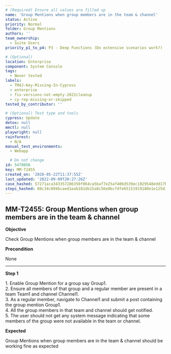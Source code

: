 ```yaml
---
# (Required) Ensure all values are filled up
name: 'Group Mentions when group members are in the team & channel'
status: Active
priority: Normal
folder: Group Mentions
authors: ''
team_ownership:
  - Suite Users
priority_p1_to_p4: P3 - Deep Functions (Do extensive scenarios work?)

# (Optional)
location: Enterprise
component: System Console
tags:
  - Never tested
labels:
  - TM4J-Key-Missing-In-Cypress
  - enterprise
  - fix-versions-not-empty-2022cleanup
  - cy-rep-missing-or-skipped
tested_by_contributor: ''

# (Optional) Test type and tools
cypress: Update
detox: null
mmctl: null
playwright: null
rainforest:
  - N/A
manual_test_environments:
  - Webapp

  # Do not change
id: 5478056
key: MM-T2455
created_on: '2020-05-22T11:37:55Z'
last_updated: '2022-09-09T20:27:26Z'
case_hashed: 57271aca343357286350f064ca5baf7e25af406d539ec1029548edd17bbe21241d3f521945aa6f7583ba0b0d39ba2a1f
steps_hashed: 08c34c094bcaed1eab181db15a8c56e0bcfdfe65151919180e1e125d3bdcce7304efb4ffcc7944fc6a726449cd6dbad1
---
```


<!-- (Auto-generated) Based on frontmatter's "key" and "name" -->

## MM-T2455: Group Mentions when group members are in the team & channel

**Objective**

Check Group Mentions when group members are in the team & channel

**Precondition**

None

---

**Step 1**

1\. Enable Group Mention for a group say Group1.\
2\. Ensure all members of that group and a regular member are present in a team Team1 and channel Channel1.\
3\. As a regular member, navigate to Channel1 and submit a post containing the group mention Group1.\
4\. All the group members in that team and channel should get notified.\
5\. The user should not get any system message indicating that some members of the group were not available in the team or channel.

**Expected**

Group Mentions when group members are in the team & channel should be working fine as expected
